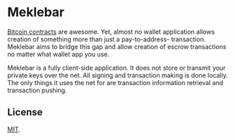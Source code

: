 # Meklebar

[Bitcoin contracts](http://bitcoin.it/wiki/Contracts) are awesome. Yet,
almost no wallet application allows creation of something more than
just a pay-to-address- transaction. Meklebar aims to bridge this gap and
allow creation of escrow transactions no matter what wallet app you use.

Meklebar is a fully client-side application. It does not store or
transmit your private keys over the net. All signing and transaction
making is done locally. The only things it uses the net for are
transaction information retrieval and transaction pushing.

## License

[MIT](MIT-LICENSE).
